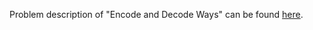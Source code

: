 Problem description of "Encode and Decode Ways" can be found [here](https://leetcode.com/problems/encode-and-decode-strings/).